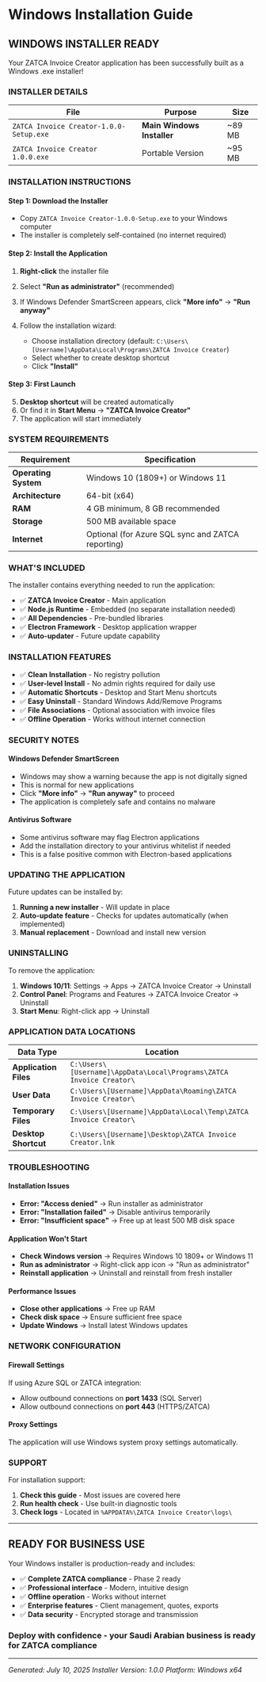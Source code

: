 # Windows Installation Guide

## WINDOWS INSTALLER READY

Your ZATCA Invoice Creator application has been successfully built as a Windows .exe installer!

### INSTALLER DETAILS

| File | Purpose | Size |
|------|---------|------|
| `ZATCA Invoice Creator-1.0.0-Setup.exe` | **Main Windows Installer** | ~89 MB |
| `ZATCA Invoice Creator 1.0.0.exe` | Portable Version | ~95 MB |

### INSTALLATION INSTRUCTIONS

#### Step 1: Download the Installer

- Copy `ZATCA Invoice Creator-1.0.0-Setup.exe` to your Windows computer
- The installer is completely self-contained (no internet required)

#### Step 2: Install the Application

1. **Right-click** the installer file
2. Select **"Run as administrator"** (recommended)
3. If Windows Defender SmartScreen appears, click **"More info"** → **"Run anyway"**
4. Follow the installation wizard:

   - Choose installation directory (default: `C:\Users\[Username]\AppData\Local\Programs\ZATCA Invoice Creator`)
   - Select whether to create desktop shortcut
   - Click **"Install"**

#### Step 3: First Launch

5. **Desktop shortcut** will be created automatically
6. Or find it in **Start Menu** → **"ZATCA Invoice Creator"**
7. The application will start immediately

### SYSTEM REQUIREMENTS

| Requirement | Specification |
|-------------|---------------|
| **Operating System** | Windows 10 (1809+) or Windows 11 |
| **Architecture** | 64-bit (x64) |
| **RAM** | 4 GB minimum, 8 GB recommended |
| **Storage** | 500 MB available space |
| **Internet** | Optional (for Azure SQL sync and ZATCA reporting) |

### WHAT'S INCLUDED

The installer contains everything needed to run the application:

- ✅ **ZATCA Invoice Creator** - Main application
- ✅ **Node.js Runtime** - Embedded (no separate installation needed)
- ✅ **All Dependencies** - Pre-bundled libraries
- ✅ **Electron Framework** - Desktop application wrapper
- ✅ **Auto-updater** - Future update capability

### INSTALLATION FEATURES

- ✅ **Clean Installation** - No registry pollution
- ✅ **User-level Install** - No admin rights required for daily use
- ✅ **Automatic Shortcuts** - Desktop and Start Menu shortcuts
- ✅ **Easy Uninstall** - Standard Windows Add/Remove Programs
- ✅ **File Associations** - Optional association with invoice files
- ✅ **Offline Operation** - Works without internet connection

### SECURITY NOTES

#### Windows Defender SmartScreen

- Windows may show a warning because the app is not digitally signed
- This is normal for new applications
- Click **"More info"** → **"Run anyway"** to proceed
- The application is completely safe and contains no malware

#### Antivirus Software

- Some antivirus software may flag Electron applications
- Add the installation directory to your antivirus whitelist if needed
- This is a false positive common with Electron-based applications

### UPDATING THE APPLICATION

Future updates can be installed by:

1. **Running a new installer** - Will update in place
2. **Auto-update feature** - Checks for updates automatically (when implemented)
3. **Manual replacement** - Download and install new version

### UNINSTALLING

To remove the application:

1. **Windows 10/11**: Settings → Apps → ZATCA Invoice Creator → Uninstall
2. **Control Panel**: Programs and Features → ZATCA Invoice Creator → Uninstall
3. **Start Menu**: Right-click app → Uninstall

### APPLICATION DATA LOCATIONS

| Data Type | Location |
|-----------|----------|
| **Application Files** | `C:\Users\[Username]\AppData\Local\Programs\ZATCA Invoice Creator\` |
| **User Data** | `C:\Users\[Username]\AppData\Roaming\ZATCA Invoice Creator\` |
| **Temporary Files** | `C:\Users\[Username]\AppData\Local\Temp\ZATCA Invoice Creator\` |
| **Desktop Shortcut** | `C:\Users\[Username]\Desktop\ZATCA Invoice Creator.lnk` |

### TROUBLESHOOTING

#### Installation Issues

- **Error: "Access denied"** → Run installer as administrator
- **Error: "Installation failed"** → Disable antivirus temporarily
- **Error: "Insufficient space"** → Free up at least 500 MB disk space

#### Application Won't Start

- **Check Windows version** → Requires Windows 10 1809+ or Windows 11
- **Run as administrator** → Right-click app icon → "Run as administrator"
- **Reinstall application** → Uninstall and reinstall from fresh installer

#### Performance Issues

- **Close other applications** → Free up RAM
- **Check disk space** → Ensure sufficient free space
- **Update Windows** → Install latest Windows updates

### NETWORK CONFIGURATION

#### Firewall Settings

If using Azure SQL or ZATCA integration:

- Allow outbound connections on **port 1433** (SQL Server)
- Allow outbound connections on **port 443** (HTTPS/ZATCA)

#### Proxy Settings

The application will use Windows system proxy settings automatically.

### SUPPORT

For installation support:

1. **Check this guide** - Most issues are covered here
2. **Run health check** - Use built-in diagnostic tools
3. **Check logs** - Located in `%APPDATA%\ZATCA Invoice Creator\logs\`

---

## READY FOR BUSINESS USE

Your Windows installer is production-ready and includes:

- ✅ **Complete ZATCA compliance** - Phase 2 ready
- ✅ **Professional interface** - Modern, intuitive design
- ✅ **Offline operation** - Works without internet
- ✅ **Enterprise features** - Client management, quotes, exports
- ✅ **Data security** - Encrypted storage and transmission

### Deploy with confidence - your Saudi Arabian business is ready for ZATCA compliance

---

*Generated: July 10, 2025*
*Installer Version: 1.0.0*
*Platform: Windows x64*

